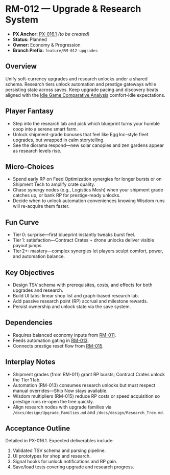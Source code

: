 # RM-012 — Upgrade & Research System

- **PX Anchor:** [PX-016.1](../prompts/PX-016.1.md) _(to be created)_
- **Status:** Planned
- **Owner:** Economy & Progression
- **Branch Prefix:** `feature/RM-012-upgrades`

## Overview
Unify soft-currency upgrades and research unlocks under a shared schema. Research tiers unlock automation and prestige gateways while persisting state across saves.
Keep upgrade pacing and discovery beats aligned with the [Idle Game Comparative Analysis](../analysis/IdleGameComparative.md) comfort-idle expectations.

## Player Fantasy
- Step into the research lab and pick which blueprint turns your humble coop into a serene smart farm.
- Unlock shipment-grade bonuses that feel like Egg Inc–style fleet upgrades, but wrapped in calm storytelling.
- See the diorama respond—new solar canopies and zen gardens appear as research levels rise.

## Micro-Choices
- Spend early RP on Feed Optimization synergies for longer bursts or on Shipment Tech to amplify crate quality.
- Chase synergy nodes (e.g., Logistics Mesh) when your shipment grade catches up, or bank RP for prestige-ready unlocks.
- Decide when to unlock automation conveniences knowing Wisdom runs will re-acquire them faster.

## Fun Curve
- Tier 0: surprise—first blueprint instantly tweaks burst feel.
- Tier 1: satisfaction—Contract Crates + drone unlocks deliver visible payout jumps.
- Tier 2+: mastery—complex synergies let players sculpt comfort, power, and automation balance.

## Key Objectives
- Design TSV schema with prerequisites, costs, and effects for both upgrades and research.
- Build UI tabs: linear shop list and graph-based research lab.
- Add passive research point (RP) accrual and milestone rewards.
- Persist ownership and unlock state via the save system.

## Dependencies
- Requires balanced economy inputs from [RM-011](RM-011.md).
- Feeds automation gating in [RM-013](RM-013.md).
- Connects prestige reset flow from [RM-015](RM-015.md).

## Interplay Notes
- Shipment grades (from RM-011) grant RP bursts; Contract Crates unlock the Tier 1 lab.
- Automation (RM-013) consumes research unlocks but must respect manual overrides—Ship Now stays available.
- Wisdom multipliers (RM-015) reduce RP costs or speed acquisition so prestige runs re-open the tree quickly.
- Align research nodes with upgrade families via `/docs/design/Upgrade_Families.md` and `/docs/design/Research_Tree.md`.

## Acceptance Outline
Detailed in PX-016.1. Expected deliverables include:
1. Validated TSV schema and parsing pipeline.
2. UI prototypes for shop and research.
3. Signal hooks for unlock notifications and RP gain.
4. Save/load tests covering upgrade and research progress.
